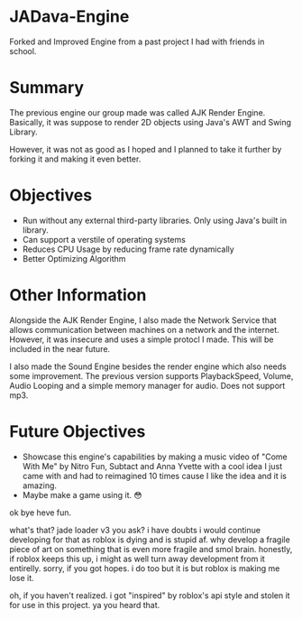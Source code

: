 # JADava-Engine
Forked and Improved Engine from a past project I had with friends in school.

# Summary
The previous engine our group made was called AJK Render Engine. 
Basically, it was suppose to render 2D objects using Java's AWT and Swing Library.

However, it was not as good as I hoped and I planned to take it further by forking it and making it even better.

# Objectives
 - Run without any external third-party libraries. Only using Java's built in library.
 - Can support a verstile of operating systems
 - Reduces CPU Usage by reducing frame rate dynamically
 - Better Optimizing Algorithm


# Other Information
Alongside the AJK Render Engine, I also made the Network Service that allows communication between machines on a network and
the internet. However, it was insecure and uses a simple protocl I made. This will be included in the near future.

I also made the Sound Engine besides the render engine which also needs some improvement. The previous version supports
PlaybackSpeed, Volume, Audio Looping and a simple memory manager for audio. Does not support mp3.

# Future Objectives
 - Showcase this engine's capabilities by making a music video of "Come With Me" by Nitro Fun, Subtact and Anna Yvette with a cool idea I just came with and had to reimagined 10 times cause I like the idea and it is amazing.
 - Maybe make a game using it. :flushed:

ok bye heve fun.

what's that? jade loader v3 you ask? i have doubts i would continue developing for that as roblox is dying and is stupid af. why develop a fragile piece of art on something that is even more fragile and smol brain. honestly, if roblox keeps this up, i might as well turn away development from it entirelly. sorry, if you got hopes. i do too but it is but roblox is making me lose it.

oh, if you haven't realized. i got "inspired" by roblox's api style and stolen it for use in this project. ya you heard that.
